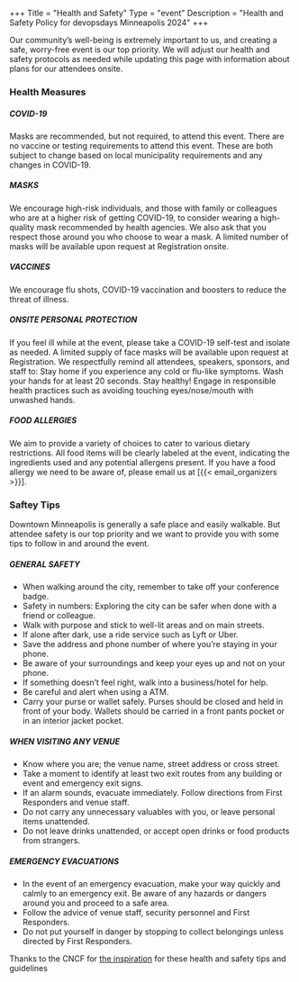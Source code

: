+++
Title = "Health and Safety"
Type = "event"
Description = "Health and Safety Policy for devopsdays Minneapolis 2024"
+++

Our community’s well-being is extremely important to us, and creating a safe, worry-free event is our top priority. We will adjust our health and safety protocols as needed while updating this page with information about plans for our attendees onsite.

### Health Measures

<p/>

##### COVID-19
Masks are recommended, but not required, to attend this event. There are no vaccine or testing requirements to attend this event. These are both subject to change based on local municipality requirements and any changes in COVID-19.


##### MASKS
We encourage high-risk individuals, and those with family or colleagues who are at a higher risk of getting COVID-19, to consider wearing a high-quality mask recommended by health agencies. We also ask that you respect those around you who choose to wear a mask. A limited number of masks will be available upon request at Registration onsite.

##### VACCINES
We encourage flu shots, COVID-19 vaccination and boosters to reduce the threat of illness.

##### ONSITE PERSONAL PROTECTION
If you feel ill while at the event, please take a COVID-19 self-test and isolate as needed.
A limited supply of face masks will be available upon request at Registration.
We respectfully remind all attendees, speakers, sponsors, and staff to:
Stay home if you experience any cold or flu-like symptoms.
Wash your hands for at least 20 seconds.
Stay healthy! Engage in responsible health practices such as avoiding touching eyes/nose/mouth with unwashed hands.

##### FOOD ALLERGIES
We aim to provide a variety of choices to cater to various dietary restrictions. All food items will be clearly labeled at the event, indicating the ingredients used and any potential allergens present. If you have a food allergy we need to be aware of, please email us at [{{< email_organizers >}}].

### Saftey Tips
Downtown Minneapolis is generally a safe place and easily walkable. But attendee safety is our top priority and we want to provide you with some tips to follow in and around the event. 

##### GENERAL SAFETY

* When walking around the city, remember to take off your conference badge.
* Safety in numbers: Exploring the city can be safer when done with a friend or colleague.
* Walk with purpose and stick to well-lit areas and on main streets.  
* If alone after dark, use a ride service such as Lyft or Uber. 
* Save the address and phone number of where you’re staying in your phone.
* Be aware of your surroundings and keep your eyes up and not on your phone.
* If something doesn’t feel right, walk into a business/hotel for help.
* Be careful and alert when using a ATM.
* Carry your purse or wallet safely. Purses should be closed and held in front of your body. Wallets should be carried in a front pants pocket or in an interior jacket pocket.

##### WHEN VISITING ANY VENUE
* Know where you are; the venue name, street address or cross street.
* Take a moment to identify at least two exit routes from any building or event and emergency exit signs.
* If an alarm sounds, evacuate immediately. Follow directions from First Responders and venue staff.
* Do not carry any unnecessary valuables with you, or leave personal items unattended.
* Do not leave drinks unattended, or accept open drinks or food products from strangers.

##### EMERGENCY EVACUATIONS
* In the event of an emergency evacuation, make your way quickly and calmly to an emergency exit. Be aware of any hazards or dangers around you and proceed to a safe area.
* Follow the advice of venue staff, security personnel and First Responders.
* Do not put yourself in danger by stopping to collect belongings unless directed by First Responders.

Thanks to the CNCF for [the inspiration](https://events.linuxfoundation.org/kubecon-cloudnativecon-europe/attend/health-and-safety/) for these health and safety tips and guidelines
